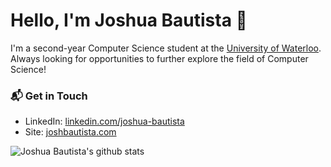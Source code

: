 # Hello, I'm Joshua Bautista 👋

I'm a second-year Computer Science student at the [University of Waterloo](https://uwaterloo.ca/). Always looking for opportunities to further explore the field of Computer Science!

### 📬 Get in Touch

- LinkedIn: [linkedin.com/joshua-bautista](https://www.linkedin.com/in/joshua-bautista/)
- Site: [joshbautista.com](https://www.joshbautista.com)

![Joshua Bautista's github stats](https://github-readme-stats.vercel.app/api?username=kthisisjosh&show_icons=true&hide_border=true)
